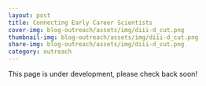 ```yaml
---
layout: post
title: Connecting Early Career Scientists
cover-img: blog-outreach/assets/img/diii-d_cut.png
thumbnail-img: blog-outreach/assets/img/diii-d_cut.png
share-img: blog-outreach/assets/img/diii-d_cut.png
category: outreach
---
```

 
This page is under development, please check back soon!
